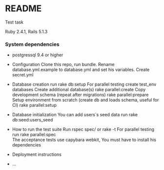 # README
Test task

Ruby  2.4.1, Rails 5.1.3
### System dependencies
* postgressql 9.4 or higher

* Configuration
Clone this repo, run bundle.
Rename database.yml.example to database.yml and set his variables.
Create secret.yml

* Database creation
run rake db:setup
For parallel testing create test_env databases
Create additional database(s)
rake parallel:create
Copy development schema (repeat after migrations)
rake parallel:prepare
Setup environment from scratch (create db and loads schema, useful for CI)
rake parallel:setup

* Database initialization
You can add users`s seed data 
run rake db:seed:users_seed

* How to run the test suite
Run rspec spec/ or rake -t
For parallel testing run
rake parallel:spec  
The acceptance tests use capybara webkit, You must have to install his dependencies

* Deployment instructions

* ...
